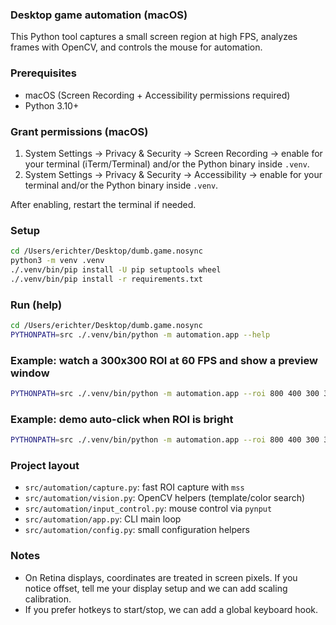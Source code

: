 ### Desktop game automation (macOS)

This Python tool captures a small screen region at high FPS, analyzes frames with OpenCV, and controls the mouse for automation.

### Prerequisites
- macOS (Screen Recording + Accessibility permissions required)
- Python 3.10+

### Grant permissions (macOS)
1. System Settings → Privacy & Security → Screen Recording → enable for your terminal (iTerm/Terminal) and/or the Python binary inside `.venv`.
2. System Settings → Privacy & Security → Accessibility → enable for your terminal and/or the Python binary inside `.venv`.

After enabling, restart the terminal if needed.

### Setup
```bash
cd /Users/erichter/Desktop/dumb.game.nosync
python3 -m venv .venv
./.venv/bin/pip install -U pip setuptools wheel
./.venv/bin/pip install -r requirements.txt
```

### Run (help)
```bash
cd /Users/erichter/Desktop/dumb.game.nosync
PYTHONPATH=src ./.venv/bin/python -m automation.app --help
```

### Example: watch a 300x300 ROI at 60 FPS and show a preview window
```bash
PYTHONPATH=src ./.venv/bin/python -m automation.app --roi 800 400 300 300 --fps 60 --show
```

### Example: demo auto-click when ROI is bright
```bash
PYTHONPATH=src ./.venv/bin/python -m automation.app --roi 800 400 300 300 --fps 60 --demo-auto-click --brightness-threshold 180
```

### Project layout
- `src/automation/capture.py`: fast ROI capture with `mss`
- `src/automation/vision.py`: OpenCV helpers (template/color search)
- `src/automation/input_control.py`: mouse control via `pynput`
- `src/automation/app.py`: CLI main loop
- `src/automation/config.py`: small configuration helpers

### Notes
- On Retina displays, coordinates are treated in screen pixels. If you notice offset, tell me your display setup and we can add scaling calibration.
- If you prefer hotkeys to start/stop, we can add a global keyboard hook.

